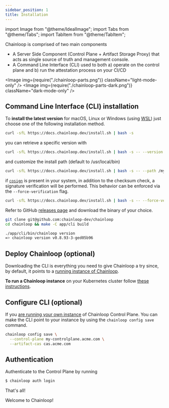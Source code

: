 ```yaml
---
sidebar_position: 1
title: Installation
---
```


import Image from "@theme/IdealImage";
import Tabs from "@theme/Tabs";
import TabItem from "@theme/TabItem";

Chainloop is comprised of two main components

- A Server Side Component (Control Plane + Artifact Storage Proxy) that acts as single source of truth and management console.
- A Command Line Interface (CLI) used to both a) operate on the control plane and b) run the attestation process on your CI/CD

<Image img={require("./chainloop-parts.png")} className="light-mode-only" />
<Image img={require("./chainloop-parts-dark.png")} className="dark-mode-only" />

## Command Line Interface (CLI) installation

To **install the latest version** for macOS, Linux or Windows (using [WSL](https://learn.microsoft.com/en-us/windows/wsl/install)) just choose one of the following installation method.

<Tabs>
  <TabItem value="script" label="Installation Script" default>

```bash
curl -sfL https://docs.chainloop.dev/install.sh | bash -s
```

you can retrieve a specific version with

```bash
curl -sfL https://docs.chainloop.dev/install.sh | bash -s -- --version v0.1.2
```

and customize the install path (default to /usr/local/bin)

```bash
curl -sfL https://docs.chainloop.dev/install.sh | bash -s -- --path /my-path
```

if [`cosign`](https://docs.sigstore.dev/cosign) is present in your system, in addition to the checksum check, a signature verification will be performed. This behavior can be enforced via the `--force-verification` flag.

```bash
curl -sfL https://docs.chainloop.dev/install.sh | bash -s -- --force-verification
```

</TabItem>
<TabItem value="github" label="GitHub Release">

Refer to GitHub [releases page](https://github.com/chainloop-dev/chainloop/releases) and download the binary of your choice.

</TabItem>
<TabItem value="source" label="From Source">

```sh
git clone git@github.com:chainloop-dev/chainloop
cd chainloop && make -C app/cli build

./app/cli/bin/chainloop version
=> chainloop version v0.8.93-3-ged05b96
```

</TabItem>
</Tabs>

## Deploy Chainloop (optional)

Downloading the CLI is everything you need to give Chainloop a try since, by default, it points to a [running instance of Chainloop](https://docs.chainloop.dev/chainloop-cloud).

**To run a Chainloop instance** on your Kubernetes cluster follow [these instructions](/guides/deployment).

## Configure CLI (optional)

If you [are running your own instance](/guides/deployment) of Chainloop Control Plane. You can make the CLI point to your instance by using the `chainloop config save` command.

```sh
chainloop config save \
  --control-plane my-controlplane.acme.com \
  --artifact-cas cas.acme.com
```

## Authentication

Authenticate to the Control Plane by running

```bash
$ chainloop auth login
```

That's all!

Welcome to Chainloop!
